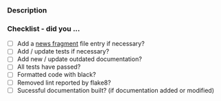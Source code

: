 <!-- Hello! Thanks for submitting a PR. To help make things go a bit more
     smoothly we would appreciate that you go through this template.
-->

### Description

<!-- Good things to put here include: reasoning for the change (please link
     any relevant issues!), any noteworthy (or hacky) choices to be aware of,
     or what the problem resolved here looked like ... we won't mind a ranty
     story :)
-->

### Checklist - did you ...

<!-- If any of the following items aren't relevant for your contribution
     please still tick them so we know you've gone through the checklist.

    Tests are required for bugfixes and new features. Documentation changes
    are necessary for formatting and most enhancement changes.

    Ensure proper code formatting with black. You can do this by running
    black from landlab's top-level folder.

    Ensure landlab is lint-free by running flake8 at landlab's top-level
    folder.

    If you like, you can automate these tasks by installing pre-commit hooks.
    This is done by running `pre-commit install` at landlab's top-level
    folder.
-->

- [ ] Add a [news fragment](https://landlab.readthedocs.io/en/master/development/contribution/index.html#news-entries) file entry if necessary?
- [ ] Add / update tests if necessary?
- [ ] Add new / update outdated documentation?
- [ ] All tests have passed?
- [ ] Formatted code with black?
- [ ] Removed lint reported by flake8?
- [ ] Sucessful documentation built? (if documentation added or modified)

<!-- Thanks for your time and effort. If you have any feedback in regards
     to your experience contributing here, please let us know!

     Helpful links:

      Developer guide: https://landlab.readthedocs.io/en/master/development
      Ask a question or submit an issue: https://github.com/landlab/landlab/issues
      Landlab Slack channel: https://landlab.slack.com
-->

